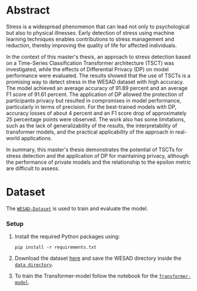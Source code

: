 # Abstract

Stress is a widespread phenomenon that can lead not only to psychological but also to physical illnesses. Early detection of stress using machine learning techniques enables contributions to stress management and reduction, thereby improving the quality of life for affected individuals.

In the context of this master's thesis, an approach to stress detection based on a Time-Series Classification Transformer architecture (TSCT) was investigated, while the effects of Differential Privacy (DP) on model performance were evaluated. The results showed that the use of TSCTs is a promising way to detect stress in the WESAD dataset with high accuracy. The model achieved an average accuracy of 91.89 percent and an average F1 score of 91.61 percent. The application of DP allowed the protection of participants privacy but resulted in compromises in model performance, particularly in terms of precision. For the best-trained models with DP, accuracy losses of about 4 percent and an F1 score drop of approximately 25 percentage points were observed. The work also has some limitations, such as the lack of generalizability of the results, the interpretability of transformer models, and the practical applicability of the approach in real-world applications.

In summary, this master's thesis demonstrates the potential of TSCTs for stress detection and the application of DP for maintaining privacy, although the performance of private models and the relationship to the epsilon metric are difficult to assess.

# Dataset

The [`WESAD-Dataset`](https://dl.acm.org/doi/10.1145/3242969.3242985) is used to train and evaluate the model.


### Setup

1. Install the required Python packages using:

    ```pip install -r requirements.txt```

2. Download the dataset [here](https://ubicomp.eti.uni-siegen.de/home/datasets/icmi18/) and save the WESAD directory inside the [`data directory`](https://github.com/peasypi/Stress-Detection-From-Wearables/blob/main/data).

3. To train the Transformer-model follow the notebook for the [`Transformer-model`](https://github.com/peasypi/Stress-Detection-From-Wearables/blob/main/code/cnn.ipynb).
